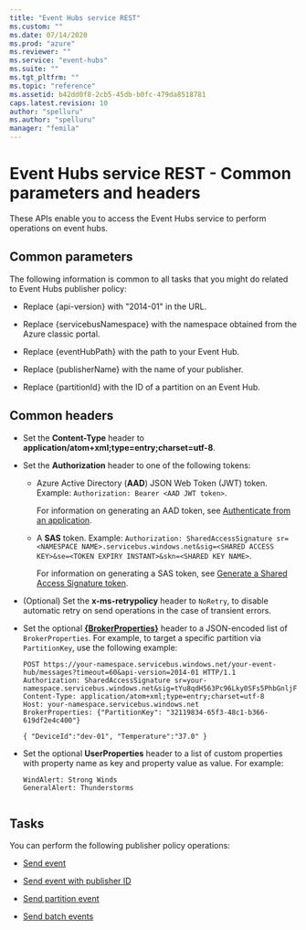 ```yaml
---
title: "Event Hubs service REST"
ms.custom: ""
ms.date: 07/14/2020
ms.prod: "azure"
ms.reviewer: ""
ms.service: "event-hubs"
ms.suite: ""
ms.tgt_pltfrm: ""
ms.topic: "reference"
ms.assetid: b42dd0f8-2cb5-45db-b0fc-479da8518781
caps.latest.revision: 10
author: "spelluru"
ms.author: "spelluru"
manager: "femila"
---
```


# Event Hubs service REST - Common parameters and headers
These APIs enable you to access the Event Hubs service to perform operations on event hubs.  
  
##  Common parameters
 The following information is common to all tasks that you might do related to Event Hubs publisher policy:  
  
-   Replace {api-version} with "2014-01" in the URL.  
  
-   Replace {servicebusNamespace} with the namespace obtained from the Azure classic portal.  
  
-   Replace {eventHubPath} with the path to your Event Hub.  
  
-   Replace {publisherName} with the name of your publisher.  
  
-   Replace {partitionId} with the ID of a partition on an Event Hub.  


## Common headers  
-   Set the **Content-Type** header to **application/atom+xml;type=entry;charset=utf-8**.  
-   Set the **Authorization** header to one of the following tokens:
    - Azure Active Directory (**AAD**) JSON Web Token (JWT) token. Example: `Authorization: Bearer <AAD JWT token>`. 
        
        For information on generating an AAD token, see [Authenticate from an application](https://docs.microsoft.com/azure/event-hubs/authenticate-application#authenticate-from-an-application).
    - A **SAS** token. Example: `Authorization: SharedAccessSignature sr=<NAMESPACE NAME>.servicebus.windows.net&sig=<SHARED ACCESS KEY>&se=<TOKEN EXPIRY INSTANT>&skn=<SHARED KEY NAME>`. 
    
        For information on generating a SAS token, see [Generate a Shared Access Signature token](generate-sas-token.md).
- (Optional) Set the **x-ms-retrypolicy** header to `NoRetry`, to disable automatic retry on send operations in the case of transient errors.   
- Set the optional [**{BrokerProperties}**](/rest/api/servicebus/message-headers-and-properties) header to a JSON-encoded list of `BrokerProperties`. For example, to target a specific partition via `PartitionKey`, use the following example:  
  
    ```  
    POST https://your-namespace.servicebus.windows.net/your-event-hub/messages?timeout=60&api-version=2014-01 HTTP/1.1  
    Authorization: SharedAccessSignature sr=your-namespace.servicebus.windows.net&sig=tYu8qdH563Pc96Lky0SFs5PhbGnljF7mLYQwCZmk9M0%3d&se=1403736877&skn=RootManageSharedAccessKey  
    Content-Type: application/atom+xml;type=entry;charset=utf-8  
    Host: your-namespace.servicebus.windows.net  
    BrokerProperties: {"PartitionKey": "32119834-65f3-48c1-b366-619df2e4c400"}  
  
    { "DeviceId":"dev-01", "Temperature":"37.0" }  
    ```  
  
-   Set the optional **UserProperties** header to a list of custom properties with property name as key and property value as value. For example:  
  
    ```  
    WindAlert: Strong Winds  
    GeneralAlert: Thunderstorms  
  
    ```  
  
## Tasks  
 You can perform the following publisher policy operations:  
  
-   [Send event](send-event.md)  
  
-   [Send event with publisher ID](send-event-with-publisher-id.md)  
  
-   [Send partition event](send-partition-event.md)  
  
-   [Send batch events](send-batch-events.md)